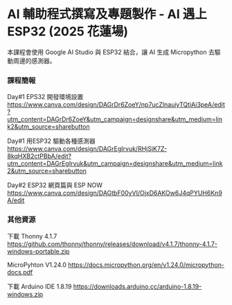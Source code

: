 # AI 輔助程式撰寫及專題製作 - AI 遇上 ESP32 (2025 花蓮場)
本課程會使用 Google AI Studio 與 ESP32 結合，讓 AI 生成 Micropython 去驅動周邊的感測器。

### 課程簡報 ###

Day#1 EPS32 開發環境設置
https://www.canva.com/design/DAGrDr6ZoeY/np7ucZlnauiyTQtiAi3peA/edit?utm_content=DAGrDr6ZoeY&utm_campaign=designshare&utm_medium=link2&utm_source=sharebutton

Day#1 用ESP32 驅動各種感測器
https://www.canva.com/design/DAGrEgIrvuk/RHjSjK7Z-8kqHXB2ctPBbA/edit?utm_content=DAGrEgIrvuk&utm_campaign=designshare&utm_medium=link2&utm_source=sharebutton

Day#2 ESP32 網頁篇與 ESP NOW
https://www.canva.com/design/DAGtbF00yVI/OjxD6AKOw6J4qPYUH6Kn9A/edit

### 其他資源 ###

下載 Thonny 4.1.7
https://github.com/thonny/thonny/releases/download/v4.1.7/thonny-4.1.7-windows-portable.zip

MicroPyhton V1.24.0
https://docs.micropython.org/en/v1.24.0/micropython-docs.pdf

下載 Arduino IDE 1.8.19
https://downloads.arduino.cc/arduino-1.8.19-windows.zip
